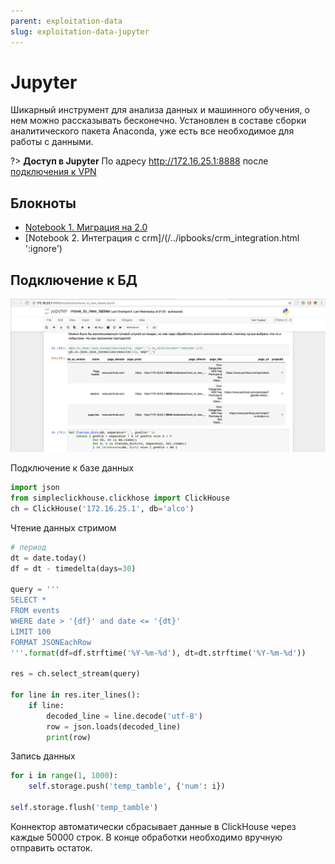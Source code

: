 ```yaml
---
parent: exploitation-data
slug: exploitation-data-jupyter
---
```

# Jupyter

Шикарный инструмент для анализа данных и машинного обучения, о нем можно рассказывать бесконечно. Установлен в составе сборки аналитического пакета Anaconda, уже есть все необходимое для работы с данными.

?> **Доступ в Jupyter** По адресу http://172.16.25.1:8888 после [подключения к VPN](connect-vpn)

## Блокноты

* [Notebook 1. Миграция на 2.0](/../ipbooks/move_to_new_tables.html ':ignore')
* [Notebook 2. Интеграция с crm]/(/../ipbooks/crm_integration.html ':ignore')

## Подключение к БД

![](/static/media/jupyter/main.png)


Подключение к базе данных

```python
import json
from simpleclickhouse.clickhose import ClickHouse
ch = ClickHouse('172.16.25.1', db='alco')
```

Чтение данных стримом

```python
# период
dt = date.today()
df = dt - timedelta(days=30)

query = '''
SELECT *
FROM events
WHERE date > '{df}' and date <= '{dt}'
LIMIT 100
FORMAT JSONEachRow
'''.format(df=df.strftime('%Y-%m-%d'), dt=dt.strftime('%Y-%m-%d'))

res = ch.select_stream(query)

for line in res.iter_lines():
    if line:
        decoded_line = line.decode('utf-8')
        row = json.loads(decoded_line)
        print(row)

```

Запись данных

```python
for i in range(1, 1000):
	self.storage.push('temp_tamble', {'num': i})

self.storage.flush('temp_tamble')
```

Коннектор автоматически сбрасывает данные в ClickHouse через каждые 50000 строк. В конце обработки необходимо вручную отправить остаток.
